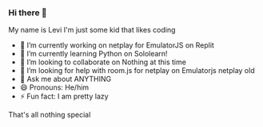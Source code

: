 ### Hi there 👋
My name is Levi I'm just some kid that likes coding
- 🔭 I’m currently working on netplay for EmulatorJS on Replit
- 🌱 I’m currently learning Python on Sololearn!
- 👯 I’m looking to collaborate on Nothing at this time
- 🤔 I’m looking for help with room.js for netplay on Emulatorjs netplay old
- 💬 Ask me about ANYTHING
- 😄 Pronouns: He/him
- ⚡ Fun fact: I am pretty lazy


That's all nothing special






